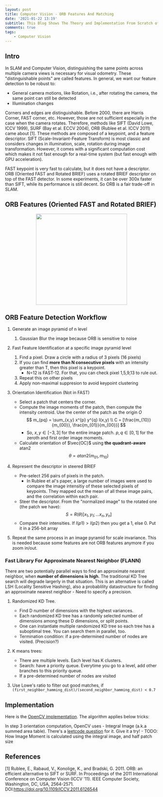 ```yaml
---
layout: post
title: Computer Vision - ORB Features And Matching
date: '2021-01-22 13:19'
subtitle: This Blog Shows The Theory and Implementation From Scratch of ORB Features
comments: true
tags:
    - Computer Vision
---
```


## Intro

In SLAM and Computer Vision, distinguishing the same points across multiple camera views is necessary for visual odometry. These "distinguishable points" are called features. In general, we want our feature detection to be robust to:

- General camera motions, like Rotation, i.e., after rotating the camera, the same point can still be detected
- Illumination changes

Corners and edges are distinguishable. Before 2000, there are Harris Corner, FAST corner, etc. However, those are not sufficient especially in the case when the camera rotates. Therefore, methods like SIFT (David Lowe, ICCV 1999), SURF (Bay et al. ECCV 2004), ORB (Rublee et al. ICCV 2011) came about [1]. These methods are composed of a keypoint, and a feature descriptor. SIFT (Scale-Invariant-Feature Transform) is most classic and considers changes in illumination, scale, rotation during image transformation. However, it comes with a significant computation cost which makes it not fast enough for a real-time system (but fast enough with GPU acceleration).

FAST keypoint is very fast to calculate, but it does not have a descriptor. ORB (Oriented FAST and Rotated BRIEF) uses a rotated BRIEF descriptor on top of the FAST detector. In some experiments, it can be over 300x faster than SIFT, while its performance is still decent. So ORB is a fair trade-off in SLAM.

## ORB Features (Oriented FAST and Rotated BRIEF)

<p align="center">
<img src="https://github.com/RicoJia/The-Dream-Robot/assets/39393023/90f44985-6c87-4a1d-8663-462b74e4b651" height="300" width="width"/>
</p>

## ORB Feature Detection Workflow

1. Generate an image pyramid of n level
    1. Gaussian Blur the image because ORB is sensitive to noise

2. Fast Feature Identification at a specific image pyramid level
    1. Find a pixel. Draw a circle with a radius of 3 pixels (16 pixels)
    2. If you can find **more than N consecutive pixels** with an intensity greater than T, then this pixel is a keypoint.
        - N=12 is FAST-12. For that, you can check pixel 1,5,9,13 to rule out.
    3. Repeat this on other pixels
    4. Apply non-maximal suppresion to avoid keypoint clustering

3. Orientation Identification (Not in FAST)
    - Select a patch that centers the corner.
    - Compute the image moments of the patch, then compute the intensity centroid. Use the center of the patch as the origin $O$
        $$
        m_{pq} = \sum_{x,y} x^{p} y^{q} I(x,y)
        \\
        C = [\frac{m_{10}}{m_{00}}, \frac{m_{01}}{m_{00}}]
        $$
        - So, $x, y \in [-3, 3]$ for the entire image patch. $p, q \in [0,1]$ for the zeroth and first order image moments.
    - Calculate orientation of $\vec{OC}$ using **the quadrant-aware** atan2
        $$
        \theta = atan2 (m_{01}, m_{10})
        $$

4. Represent the descriptor in steered BRIEF
    - Pre-select 256 pairs of pixels in the patch.
        - In Rublee et al's paper, a large number of images were used to compare the image intensitiy of these selected pixels of keypoints. 
        They mapped out the mean of all these image pairs, and the correlation within each pair.
    - Steer the descriptor. From the "normalized image" to the rotated one (the patch we have):
        $$
        S = R(\theta)[x_1,y_1; ... x_n, y_n]
        $$
    - Compare their intensities. If $I(p1) > I(p2)$ then you get a 1, else 0. Put it in a 256-bit array

5. Repeat the same process in an image pyramid for scale invariance. This is needed because some features are not ORB features anymore if you zoom in/out.

### Fast Library For Approximate Nearest Neighbor (FLANN)

There are two potentially parallel ways to find an approximate nearest neighbor, when **number of dimensions is high**. The traditional KD Tree search will degrade largerly in that situation. This is an alternative is called LSH (Locality Sensitive Hashing), also a probablility datastructure for finding an approximate nearest neighbor
    - Need to specify a precision.

1. Randomized KD Tree.
    - Find D number of dimensions with the highest variances.
    - Each randomized KD tree has a randomly selected number of dimensions among these D dimensions, or split points. 
    - One can instantiate multiple randomized KD tree so each tree has a suboptimal tree. You can search them in parallel, too. 
    - Termination condition: if a pre-determined number of nodes are visited. (Precision?)

2. K means trees:
    - There are multiple levels. Each level has K clusters. 
    - Search: have a priority queue. Everytime you go to a level, add other branches to this priority queue.
    - If a pre-determined number of nodes are visited

3. Use Lowe's ratio to filter out good matches, if `(first_neighbor_hamming_dist)/(second_neighbor_hamming_dist) < 0.7`

## Implementation

Here is the [OpenCV implementation](https://github.com/barak/opencv/blob/051e6bb8f6641e2be38ae3051d9079c0c6d5fdd4/modules/features2d/src/orb.cpp#L533). The algorithm applies below tricks:

In step 3 orientation computation, OpenCV uses
    - Integral Image (a.k.a summed area table). There's a [leetcode question](https://leetcode.com/problems/range-sum-query-2d-immutable/description/) for it. Give it a try!
    - TODO: How Image Moment is calculated using the integral image, and half patch size

## References

[1] Rublee, E., Rabaud, V., Konolige, K., and Bradski, G. 2011. ORB: an efficient alternative to SIFT or SURF. In Proceedings of the 2011 International Conference on Computer Vision (ICCV '11). IEEE Computer Society, Washington, DC, USA, 2564-2571. DOI:https://doi.org/10.1109/ICCV.2011.6126544
